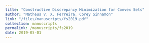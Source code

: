 ```yaml
---
title: "Constructive Discrepancy Minimization for Convex Sets"
author: "Matheus V. X. Ferreira, Corey Sinnamon"
link: "/files/manuscripts/fs2019.pdf"
collection: manuscripts
permalink: /manuscripts/fs2019
date: 2019-05-01
---
```

